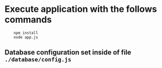 # Execute application with the follows commands
```
    npm install
    node app.js
```
## Database configuration set inside of file ```./database/config.js```
